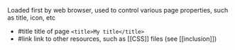 Loaded first by web browser, used to control various page properties, such as title, icon, etc
- #title title of page `<title>My title</title>`
- #link link to other resources, such as [[CSS]] files (see [[inclusion]])